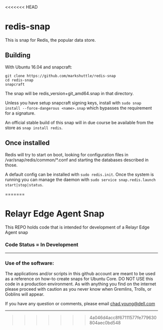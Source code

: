 <<<<<<< HEAD
# redis-snap

This is snap for Redis, the popular data store.

## Building

With Ubuntu 16.04 and snapcraft:

```
git clone https://github.com/markshuttle/redis-snap
cd redis-snap
snapcraft
```

The snap will be redis_version+git_amd64.snap in that directory.

Unless you have setup snapcraft signing keys, install with
`sudo snap install --force-dangerous <name>.snap` which bypasses
the requirement for a signature.

An official stable build of this snap will in due course be available from
the store as `snap install redis`.

## Once installed

Redis will try to start on boot, looking for configuration files in
/var/snap/redis/common/\*.conf and starting the databases described in
those.

A default config can be installed with `sudo redis.init`. Once the
system is running you can manage the daemon with
`sudo service snap.redis.launch start|stop|status`.

=======
# Relayr Edge Agent Snap  
This REPO holds code that is intended for development of a Relayr Edge Agent snap  

### Code Status = In Development

-------------------------------------------------------------------------------

### Use of the software:  
The applications and/or scripts in this github account are meant to be used as
a reference on how-to create snaps for Ubuntu Core. DO NOT USE this code in a
production environment. As with anything you find on the internet please proceed
with caution as you never know when Gremlins, Trolls, or Goblins will appear.  

If you have any question or comments, please email <chad.young@dell.com>  

-------------------------------------------------------------------------------
>>>>>>> 4a046d4acc8f67111577fe779630804aec0bd548
